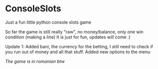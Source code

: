 # ConsoleSlots
Just a fun little python console slots game

So far the game is still really "raw", no money/balance, only one win condition (making a line)
It is just for fun, updates will come :)

Update 1:
Added bani, the currency for the betting, I still need to check if you run out of money and all that stuff. Added new options to the menu

*The game is in romanian btw*
